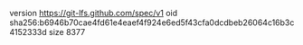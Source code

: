 version https://git-lfs.github.com/spec/v1
oid sha256:b6946b70cae4fd61e4eaef4f924e6ed5f43cfa0dcdbeb26064c16b3c4152333d
size 8377
